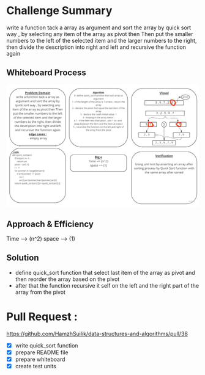 # Challenge Summary
write a function tack a array as argument and sort the array by quick sort way , by selecting any item of the array as pivot then Then put the smaller numbers to the left of the selected item and the larger numbers to the right, then divide the description into right and left and recursive the function again

## Whiteboard Process
![image](../../white-bord/28.jpg?raw=true)

## Approach & Efficiency
Time --> (n^2)
space --> (1)

## Solution
- define quick_sort function that select last item of the array as pivot and then reorder the array based on the pivot
- after that the function recursive it self on the left and the right part of the array from the pivot

# Pull Request :
https://github.com/HamzhSuilik/data-structures-and-algorithms/pull/38

- [x] write quick_sort function
- [x] prepare README file
- [x] prepare whiteboard
- [x] create test units
